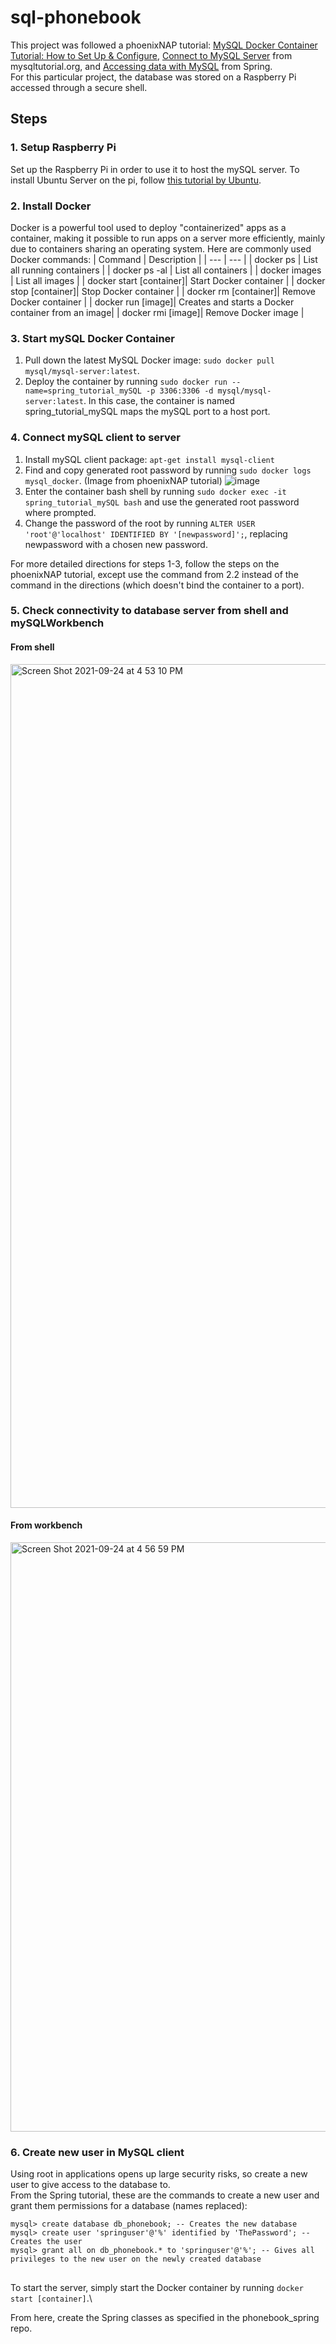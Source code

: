 # sql-phonebook

This project was followed a phoenixNAP tutorial: [MySQL Docker Container Tutorial: How to Set Up & Configure](https://phoenixnap.com/kb/mysql-docker-container), [Connect to MySQL Server](mysqltutorial) from mysqltutorial.org, and [Accessing data with MySQL](https://spring.io/guides/gs/accessing-data-mysql/) from Spring.\
For this particular project, the database was stored on a Raspberry Pi accessed through a secure shell. 

## Steps
### 1. Setup Raspberry Pi
Set up the Raspberry Pi in order to use it to host the mySQL server. To install Ubuntu Server on the pi, follow [this tutorial by Ubuntu](https://ubuntu.com/tutorials/how-to-install-ubuntu-on-your-raspberry-pi#1-overview).

### 2.  Install Docker

Docker is a powerful tool used to deploy "containerized" apps as a container, making it possible to run apps on a server more efficiently, mainly due to containers sharing an operating system.
Here are commonly used Docker commands:
| Command | Description |
| --- | --- |
| docker ps | List all running containers |
| docker ps -al | List all containers |
| docker images | List all images |
| docker start [container]| Start Docker container |
| docker stop [container]| Stop Docker container |
| docker rm [container]| Remove Docker container |
| docker run [image]| Creates and starts a Docker container from an image|
| docker rmi [image]| Remove Docker image |

### 3. Start mySQL Docker Container
  1. Pull down the latest MySQL Docker image: `sudo docker pull mysql/mysql-server:latest`.
  2. Deploy the container by running `sudo docker run --name=spring_tutorial_mySQL -p 3306:3306 -d mysql/mysql-server:latest`. In this case, the container is named spring_tutorial_mySQL maps the mySQL port to a host port. 

### 4. Connect mySQL client to server
  1. Install mySQL client package: `apt-get install mysql-client`
  2. Find and copy generated root password by running `sudo docker logs mysql_docker`. (Image from phoenixNAP tutorial) 
  ![image](https://user-images.githubusercontent.com/41180186/133352211-9988bd79-dea1-4e5b-b8c1-0a1e10c36984.png)
  3. Enter the container bash shell by running `sudo docker exec -it spring_tutorial_mySQL bash` and use the generated root password where prompted.
  4. Change the password of the root by running `ALTER USER 'root'@'localhost' IDENTIFIED BY '[newpassword]';`, replacing newpassword with a chosen new password.

For more detailed directions for steps 1-3, follow the steps on the phoenixNAP tutorial, except use the command from 2.2 instead of the command in the directions
(which doesn't bind the container to a port). 

### 5. Check connectivity to database server from shell and mySQLWorkbench

#### From shell
<img width="1350" alt="Screen Shot 2021-09-24 at 4 53 10 PM" src="https://user-images.githubusercontent.com/41180186/134750301-583cad4a-ff2c-4466-8acd-8f96f003b803.png">

#### From workbench

<img width="943" alt="Screen Shot 2021-09-24 at 4 56 59 PM" src="https://user-images.githubusercontent.com/41180186/134750455-40ca26bc-6704-4598-9bf1-423fbb0adbf8.png">


### 6. Create new user in MySQL client

Using root in applications opens up large security risks, so create a new user to give access to the database to.\
From the Spring tutorial, these are the commands to create a new user and grant them permissions for a database (names replaced):

```
mysql> create database db_phonebook; -- Creates the new database
mysql> create user 'springuser'@'%' identified by 'ThePassword'; -- Creates the user
mysql> grant all on db_phonebook.* to 'springuser'@'%'; -- Gives all privileges to the new user on the newly created database
```

##

To start the server, simply start the Docker container by running `docker start [container]`.\

From here, create the Spring classes as specified in the phonebook_spring repo. 
